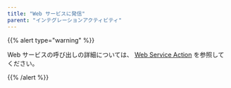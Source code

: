 ```yaml
---
title: "Web サービスに発信"
parent: "インテグレーションアクティビティ"
---
```


{{% alert type="warning" %}}

Web サービスの呼び出しの詳細については、 [Web Service Action](call-web-service-action) を参照してください。

{{% /alert %}}

